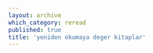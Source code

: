 ```yaml
---
layout: archive
which_category: reread
published: true
title: 'yeniden okumaya deger kitaplar' 
---
```



